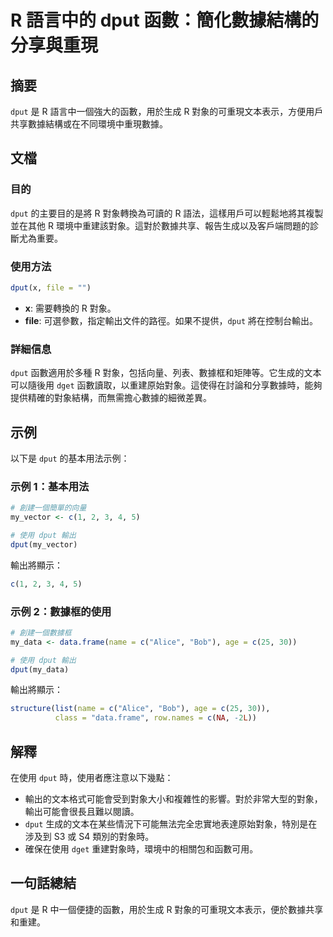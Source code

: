 <!--
Meta Description: # R 語言中的 dput 函數：簡化數據結構的分享與重現 ## 摘要 `dput` 是 R 語言中一個強大的函數，用於生成 R 對象的可重現文本表示，方便用戶共享數據結構或在不同環境中重現數據。 ## 文檔 ### 目的 `dput` 的主要目的是將 R 對象轉換為可讀的 R 語法，這樣用戶可以輕...
Meta Keywords: dput, 用於生成, 對象的可重現文本表示, file, dget
-->

# R 語言中的 dput 函數：簡化數據結構的分享與重現

## 摘要
`dput` 是 R 語言中一個強大的函數，用於生成 R 對象的可重現文本表示，方便用戶共享數據結構或在不同環境中重現數據。

## 文檔
### 目的
`dput` 的主要目的是將 R 對象轉換為可讀的 R 語法，這樣用戶可以輕鬆地將其複製並在其他 R 環境中重建該對象。這對於數據共享、報告生成以及客戶端問題的診斷尤為重要。

### 使用方法
```R
dput(x, file = "")
```
- **x**: 需要轉換的 R 對象。
- **file**: 可選參數，指定輸出文件的路徑。如果不提供，`dput` 將在控制台輸出。

### 詳細信息
`dput` 函數適用於多種 R 對象，包括向量、列表、數據框和矩陣等。它生成的文本可以隨後用 `dget` 函數讀取，以重建原始對象。這使得在討論和分享數據時，能夠提供精確的對象結構，而無需擔心數據的細微差異。

## 示例
以下是 `dput` 的基本用法示例：

### 示例 1：基本用法
```R
# 創建一個簡單的向量
my_vector <- c(1, 2, 3, 4, 5)

# 使用 dput 輸出
dput(my_vector)
```
輸出將顯示：
```R
c(1, 2, 3, 4, 5)
```

### 示例 2：數據框的使用
```R
# 創建一個數據框
my_data <- data.frame(name = c("Alice", "Bob"), age = c(25, 30))

# 使用 dput 輸出
dput(my_data)
```
輸出將顯示：
```R
structure(list(name = c("Alice", "Bob"), age = c(25, 30)), 
          class = "data.frame", row.names = c(NA, -2L))
```

## 解釋
在使用 `dput` 時，使用者應注意以下幾點：
- 輸出的文本格式可能會受到對象大小和複雜性的影響。對於非常大型的對象，輸出可能會很長且難以閱讀。
- `dput` 生成的文本在某些情況下可能無法完全忠實地表達原始對象，特別是在涉及到 S3 或 S4 類別的對象時。
- 確保在使用 `dget` 重建對象時，環境中的相關包和函數可用。

## 一句話總結
`dput` 是 R 中一個便捷的函數，用於生成 R 對象的可重現文本表示，便於數據共享和重建。